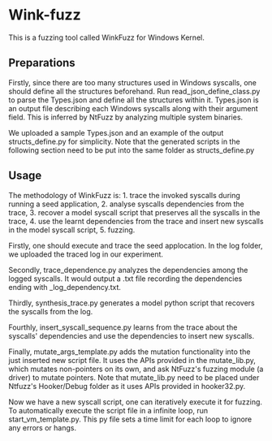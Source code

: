 # Wink-fuzz
This is a fuzzing tool called WinkFuzz for Windows Kernel.

## Preparations
Firstly, since there are too many structures used in Windows syscalls, one should define all the structures beforehand. Run read_json_define_class.py to parse the Types.json and define all the structures within it. Types.json is an output file describing 
each Windows syscalls along with their argument field. This is inferred by NtFuzz by analyzing multiple system binaries. 

We uploaded a sample Types.json and an example of the output structs_define.py for simplicity. Note that the generated scripts in the following 
section need to be put into the same folder as structs_define.py

## Usage
The methodology of WinkFuzz is: 1. trace the invoked syscalls during running a seed application, 2. analyse syscalls dependencies from the trace, 3. recover a model syscall script that preserves all the syscalls in the trace, 4. use the learnt dependencies from the trace and insert
new syscalls in the model syscall script, 5. fuzzing.


Firstly, one should execute and trace the seed applocation. In the log folder, we uploaded the traced log in our experiment.

Secondly, trace_dependence.py analyzes the dependencies among the logged syscalls. It would output a .txt file recording the dependencies
ending with _log_dependency.txt.

Thirdly, synthesis_trace.py generates a model python script that recovers the syscalls from the log.

Fourthly, insert_syscall_sequence.py learns from the trace about the syscalls' dependencies and use the dependencies to insert new syscalls.

Finally, mutate_args_template.py adds the mutation functionality into the just inserted new script file. It uses the APIs provided in the
mutate_lib.py, which mutates non-pointers on its own, and ask NtFuzz's fuzzing module (a driver) to mutate pointers. Note that mutate_lib.py need to be placed under Ntfuzz's Hooker/Debug folder as it uses APIs provided in hooker32.py.

Now we have a new syscall script, one can iteratively execute it for fuzzing. To automatically execute the script file in a infinite loop, run 
start_vm_template.py. This py file sets a time limit for each loop to ignore any errors or hangs.
